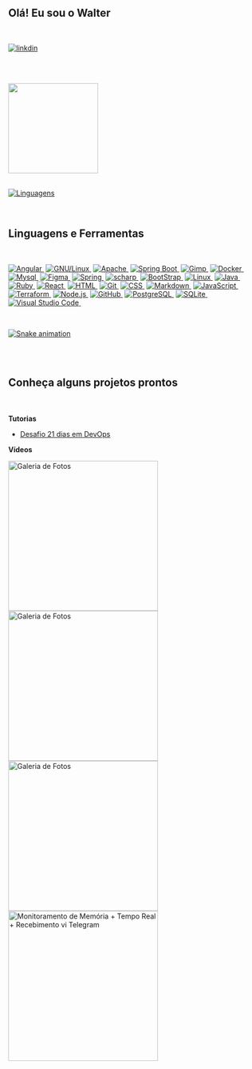 ##

## Olá! Eu sou o Walter 

<br>

[![linkdin](https://img.shields.io/badge/LinkedIn-0077B5?style=for-the-badge&logo=linkedin&logoColor=white)](https://www.linkedin.com/in/walter-paulo-37b215117)


<br><br>

  <div>
    <a href="https://github.com/walterpaulo">
    <img height="180em" src="https://github-readme-stats.vercel.app/api?username=walterpaulo&show_icons=true&theme=algolia&include_all_commits=true&count_private=true"/>
  </div>
 <br>

  [![Linguagens](https://github-readme-stats.vercel.app/api/top-langs/?username=walterpaulo&custom_title=Tecnologias)](https://github.com/walterpaulo)
  
  <br>
  <div>
  <h2 class="f4 mb-2 text-normal">Linguagens e Ferramentas</h2>
</div>
<br>

[![Angular](https://img.shields.io/badge/-Angular-011C27?style=flat&logo=angular&logoColor=DD403A)&nbsp;](./README.md)
[![GNU/Linux](https://img.shields.io/badge/-GNU/Linux-011C27?style=flat&logo=linux&logoColor=blue)&nbsp;](./README.md)
[![Apache](https://img.shields.io/badge/-Apache-011C27?style=flat&logo=apache)&nbsp;](./README.md)
[![Spring Boot](https://img.shields.io/badge/-Spring%20Boot-011C27?style=flat&logo=springboot)&nbsp;](./README.md)
[![Gimp](https://img.shields.io/badge/-Gimp-011C27?style=flat&logo=gimp)&nbsp;](./README.md)
[![Docker](https://img.shields.io/badge/-Docker-011C27?style=flat&logo=docker)&nbsp;](./README.md)
[![Mysql](https://img.shields.io/badge/-Mysql-011C27?style=flat&logo=mysql&logoColor=47a1ee)&nbsp;](./README.md)
[![Figma](https://img.shields.io/badge/-Figma-011C27?style=flat&logo=figma)&nbsp;](./README.md)
[![Spring](https://img.shields.io/badge/-Spring-011C27?style=flat&logo=spring)&nbsp;](./README.md)
[![scharp](https://img.shields.io/badge/-csharp-011C27?style=flat&logo=csharp)&nbsp;](./README.md)
[![BootStrap](https://img.shields.io/badge/-Bootstrap-011C27?style=flat&logo=bootstrap)&nbsp;](./README.md)
[![Linux](https://img.shields.io/badge/-Linux-011C27?style=flat&logo=linux&logoColor=ffffff)&nbsp;](./README.md)
[![Java](https://img.shields.io/badge/-Java-011C27?style=flat&logo=Java)&nbsp;](./README.md)
[![Ruby](https://img.shields.io/badge/-Ruby-011C27?style=flat&logo=Ruby&logoColor=DD403A)&nbsp;](./README.md)
[![React](https://img.shields.io/badge/-React-011C27?style=flat&logo=react)&nbsp;](./README.md)
[![HTML](https://img.shields.io/badge/-HTML-011C27?style=flat&logo=HTML5)&nbsp;](./README.md)
[![Git](https://img.shields.io/badge/-Git-011C27?style=flat&logo=git)&nbsp;](./README.md)
[![CSS](https://img.shields.io/badge/-CSS-011C27?style=flat&logo=CSS3&logoColor=1572B6)&nbsp;](./README.md)
[![Markdown](https://img.shields.io/badge/-Markdown-011C27?style=flat&logo=markdown)&nbsp;](./README.md)
[![JavaScript](https://img.shields.io/badge/-JavaScript-011C27?style=flat&logo=javascript)&nbsp;](./README.md)
[![Terraform](https://img.shields.io/badge/-Terraform-011C27?style=flat&logo=terraform)&nbsp;](./README.md)
[![Node.js](https://img.shields.io/badge/-Node.js-011C27?style=flat&logo=node.js)&nbsp;](./README.md)
[![GitHub](https://img.shields.io/badge/-GitHub-011C27?style=flat&logo=github)&nbsp;](./README.md)
[![PostgreSQL](https://img.shields.io/badge/-PostgreSQL-011C27?style=flat&logo=postgresql)&nbsp;](./README.md)
[![SQLite](https://img.shields.io/badge/-SQLite-011C27?style=flat&logo=sqlite)&nbsp;](./README.md)
[![Visual Studio Code](https://img.shields.io/badge/-Visual%20Studio%20Code-011C27?style=flat&logo=visual-studio-code&logoColor=007ACC)&nbsp;](./README.md)

<!-- <div>
  <img align = "center" src="https://i.imgur.com/co3aDyw.png" targer="_blank" alt="junit" width="30" height="30"/>                     
  <img align = "center" src="https://i.imgur.com/IhS1TUg.png" targer="_blank" alt="aws" width="50" height="50"/>
</div> -->
<br>
<div>

 [![Snake animation](https://github.com/TomasAlric/TomasAlric/blob/output/github-contribution-grid-snake.svg)](https://github.com/walterpaulo)

<br><br>
    
 ## Conheça alguns projetos prontos 

<br><br>
**Tutorias**
* [Desafio 21 dias em DevOps](https://github.com/walterpaulo/Desafio-DevOps-21-dias/blob/master/README.md)


**Vídeos**

<a href="https://youtu.be/9IpP8jcnpx0" targer="_blank">
  <img src="https://img.youtube.com/vi/9IpP8jcnpx0/0.jpg" targer="_blank" alt="Galeria de Fotos" width="300" height="auto"/> 
</a>

<br>

<a href="https://www.youtube.com/watch?v=kLZY91TCY20">
  <img src="https://img.youtube.com/vi/kLZY91TCY20/0.jpg" targer="_blank" alt="Galeria de Fotos" width="300" height="auto"/> 
</a>

<br>

<a href="https://www.youtube.com/watch?v=J4bgc6xGYlw">
  <img src="https://img.youtube.com/vi/J4bgc6xGYlw/0.jpg" alt="Galeria de Fotos" width="300" height="auto"/> 
</a>

<br>

<a href="https://youtu.be/ed6Y6F1jo4E">
  <img src="https://img.youtube.com/vi/ed6Y6F1jo4E/0.jpg" targer="_blank" alt="Monitoramento de Memória + Tempo Real + Recebimento vi Telegram" width="300" height="auto"/> 
</a>

<br>


